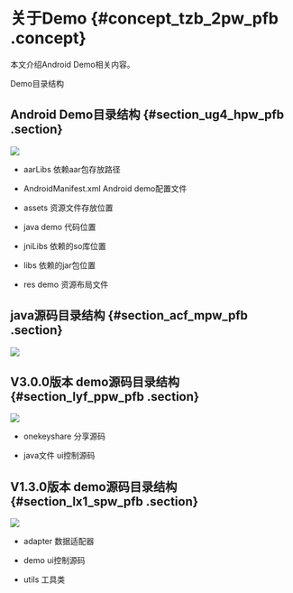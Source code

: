 # 关于Demo {#concept_tzb_2pw_pfb .concept}

本文介绍Android Demo相关内容。

Demo目录结构

## Android Demo目录结构 {#section_ug4_hpw_pfb .section}

![](http://static-aliyun-doc.oss-cn-hangzhou.aliyuncs.com/assets/img/20915/154088457821017_zh-CN.png)

-   aarLibs 依赖aar包存放路径

-   AndroidManifest.xml Android demo配置文件

-   assets 资源文件存放位置

-   java demo 代码位置

-   jniLibs 依赖的so库位置

-   libs 依赖的jar包位置

-   res demo 资源布局文件


## java源码目录结构 {#section_acf_mpw_pfb .section}

![](http://static-aliyun-doc.oss-cn-hangzhou.aliyuncs.com/assets/img/20915/154088457821018_zh-CN.png)

## V3.0.0版本 demo源码目录结构 {#section_lyf_ppw_pfb .section}

![](http://static-aliyun-doc.oss-cn-hangzhou.aliyuncs.com/assets/img/20915/154088457821019_zh-CN.png)

-   onekeyshare 分享源码

-   java文件 ui控制源码


## V1.3.0版本 demo源码目录结构 {#section_lx1_spw_pfb .section}

![](http://static-aliyun-doc.oss-cn-hangzhou.aliyuncs.com/assets/img/20915/154088457821020_zh-CN.png)

-   adapter 数据适配器

-   demo ui控制源码

-   utils 工具类


